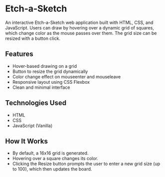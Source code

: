 # Etch-a-Sketch

An interactive Etch-a-Sketch web application built with HTML, CSS, and JavaScript. Users can draw by hovering over a dynamic grid of squares, which change color as the mouse passes over them. The grid size can be resized with a button click.

## Features

- Hover-based drawing on a grid
- Button to resize the grid dynamically
- Color change effect on mouseenter and mouseleave
- Responsive layout using CSS Flexbox
- Clean and minimal interface

## Technologies Used

- HTML
- CSS
- JavaScript (Vanilla)

## How It Works

- By default, a 16x16 grid is generated.
- Hovering over a square changes its color.
- Clicking the Resize button prompts the user to enter a new grid size (up to 100), which then updates the board.
